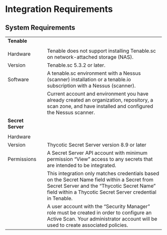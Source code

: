 [title]: # (Requirements)
[tags]: # (requirements)
[priority]: # (1)
# Integration Requirements

## System Requirements
|   |   |   |
| ----- | ----- | ----- |
| __Tenable__|  |  |
|   |   |   |
| Hardware|  | Tenable does not support installing Tenable.sc on network-attached storage (NAS).  |
|  Version |  | Tenable.sc 5.3.2 or later. |
| Software |  | A tenable.sc environment with a Nessus (scanner) installation or a tenable.io subscription with a Nessus (scanner). |
| |  | Current account and environment you have already created an organization, repository, a scan zone, and have installed and configured the Nessus scanner.  |
| __Secret Server__ |  |  |
|   |   |   |
| Hardware |  |  |
| Version |  | Thycotic Secret Server version 8.9 or later |
| Permissions |  | A Secret Server API account with minimum permission “View” access to any secrets that are intended to be integrated.  |
|   |   | This integration only matches credentials based on the Secret Name field within a Secret from Secret Server and the “Thycotic Secret Name” field within a Thycotic Secret Server credential in Tenable.  |
|   |   |  A user account with the “Security Manager” role must be created in order to configure an Active Scan. Your administrator account will be used to create associated policies. |

